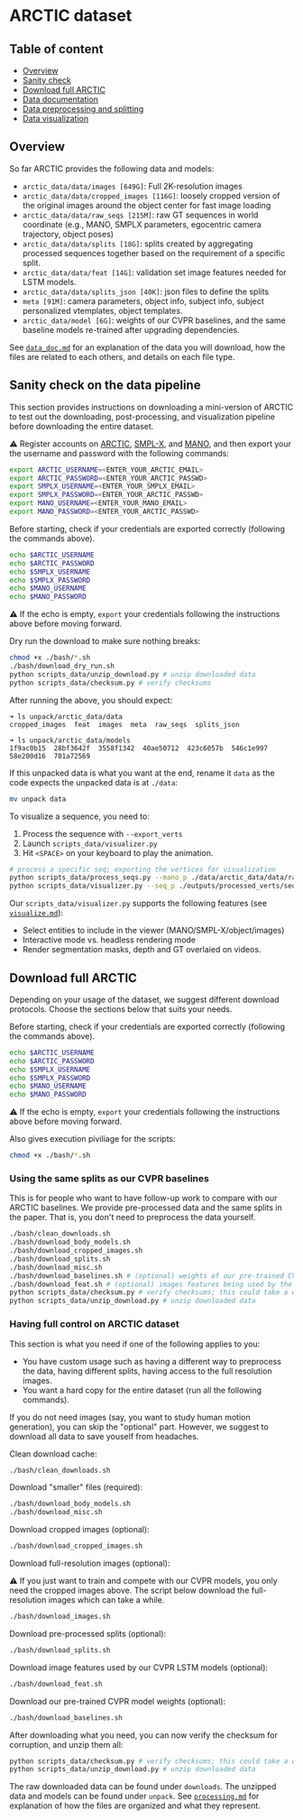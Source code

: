 # ARCTIC dataset

## Table of content

- [Overview](#overview)
- [Sanity check](#sanity-check-on-the-data-pipeline)
- [Download full ARCTIC](#download-full-arctic)
- [Data documentation](data_doc.md)
- [Data preprocessing and splitting](processing.md)
- [Data visualization](visualize.md)

## Overview

So far ARCTIC provides the following data and models:
- `arctic_data/data/images [649G]`: Full 2K-resolution images
- `arctic_data/data/cropped_images [116G]`: loosely cropped version of the original images around the object center for fast image loading
- `arctic_data/data/raw_seqs [215M]`: raw GT sequences in world coordinate (e.g., MANO, SMPLX parameters, egocentric camera trajectory, object poses)
- `arctic_data/data/splits [18G]`: splits created by aggregating processed sequences together based on the requirement of a specific split.
- `arctic_data/data/feat [14G]`: validation set image features needed for LSTM models.
- `arctic_data/data/splits_json [40K]`: json files to define the splits
- `meta [91M]`: camera parameters, object info, subject info, subject personalized vtemplates, object templates.
- `arctic_data/model [6G]`: weights of our CVPR baselines, and the same baseline models re-trained after upgrading dependencies.

See [`data_doc.md`](./data_doc.md) for an explanation of the data you will download, how the files are related to each others, and details on each file type.

## Sanity check on the data pipeline

This section provides instructions on downloading a mini-version of ARCTIC to test out the downloading, post-processing, and visualization pipeline before downloading the entire dataset.

⚠️ Register accounts on [ARCTIC](https://arctic.is.tue.mpg.de/register.php), [SMPL-X](https://smpl-x.is.tue.mpg.de/), and [MANO](https://mano.is.tue.mpg.de/), and then export your the username and password with the following commands:

```bash
export ARCTIC_USERNAME=<ENTER_YOUR_ARCTIC_EMAIL>
export ARCTIC_PASSWORD=<ENTER_YOUR_ARCTIC_PASSWD>
export SMPLX_USERNAME=<ENTER_YOUR_SMPLX_EMAIL>
export SMPLX_PASSWORD=<ENTER_YOUR_ARCTIC_PASSWD>
export MANO_USERNAME=<ENTER_YOUR_MANO_EMAIL>
export MANO_PASSWORD=<ENTER_YOUR_ARCTIC_PASSWD>
```

Before starting, check if your credentials are exported correctly (following the commands above).

```bash
echo $ARCTIC_USERNAME
echo $ARCTIC_PASSWORD
echo $SMPLX_USERNAME
echo $SMPLX_PASSWORD
echo $MANO_USERNAME
echo $MANO_PASSWORD
```

⚠️ If the echo is empty, `export` your credentials following the instructions above before moving forward.

Dry run the download to make sure nothing breaks:

```bash
chmod +x ./bash/*.sh
./bash/download_dry_run.sh 
python scripts_data/unzip_download.py # unzip downloaded data
python scripts_data/checksum.py # verify checksums
```

After running the above, you should expect:

```
➜ ls unpack/arctic_data/data 
cropped_images  feat  images  meta  raw_seqs  splits_json

➜ ls unpack/arctic_data/models
1f9ac0b15  28bf3642f  3558f1342  40ae50712  423c6057b  546c1e997  58e200d16  701a72569
```

If this unpacked data is what you want at the end, rename it `data` as the code expects the unpacked data is at `./data`:

```bash
mv unpack data
```

To visualize a sequence, you need to:
1. Process the sequence with `--export_verts`
2. Launch `scripts_data/visualizer.py`
3. Hit `<SPACE>` on your keyboard to play the animation.

```bash
# process a specific seq; exporting the vertices for visualization
python scripts_data/process_seqs.py --mano_p ./data/arctic_data/data/raw_seqs/s01/capsulemachine_use_01.mano.npy --export_verts
python scripts_data/visualizer.py --seq_p ./outputs/processed_verts/seqs/s01/capsulemachine_use_01.npy --object --mano
```


Our `scripts_data/visualizer.py` supports the following features (see [`visualize.md`](visualize.md)):
- Select entities to include in the viewer (MANO/SMPL-X/object/images)
- Interactive mode vs. headless rendering mode
- Render segmentation masks, depth and GT overlaied on videos.

## Download full ARCTIC

Depending on your usage of the dataset, we suggest different download protocols. Choose the sections below that suits your needs.

Before starting, check if your credentials are exported correctly (following the commands above).

```bash
echo $ARCTIC_USERNAME
echo $ARCTIC_PASSWORD
echo $SMPLX_USERNAME
echo $SMPLX_PASSWORD
echo $MANO_USERNAME
echo $MANO_PASSWORD
```

⚠️ If the echo is empty, `export` your credentials following the instructions above before moving forward.

Also gives execution piviliage for the scripts:
```bash
chmod +x ./bash/*.sh 
```

### Using the same splits as our CVPR baselines

This is for people who want to have follow-up work to compare with our ARCTIC baselines. We provide pre-processed data and the same splits in the paper. That is, you don't need to preprocess the data yourself.

```bash
./bash/clean_downloads.sh
./bash/download_body_models.sh
./bash/download_cropped_images.sh
./bash/download_splits.sh
./bash/download_misc.sh
./bash/download_baselines.sh # (optional) weights of our pre-trained CVPR baselines
./bash/download_feat.sh # (optional) images features being used by the pre-trained CVPR LSTM baselines
python scripts_data/checksum.py # verify checksums; this could take a while
python scripts_data/unzip_download.py # unzip downloaded data
```

### Having full control on ARCTIC dataset

This section is what you need if one of the following applies to you:
- You have custom usage such as having a different way to preprocess the data, having different splits, having access to the full resolution images.
- You want a hard copy for the entire dataset (run all the following commands).

If you do not need images (say, you want to study human motion generation), you can skip the "optional" part. However, we suggest to download all data to save youself from headaches.

Clean download cache:
```bash
./bash/clean_downloads.sh
```

Download "smaller" files (required):

```bash
./bash/download_body_models.sh
./bash/download_misc.sh
```

Download cropped images (optional):

```bash
./bash/download_cropped_images.sh
```

Download full-resolution images (optional):

⚠️ If you just want to train and compete with our CVPR models, you only need the cropped images above. The script below download the full-resolution images which can take a while.

```bash
./bash/download_images.sh
```

Download pre-processed splits (optional):

```bash
./bash/download_splits.sh
```

Download image features used by our CVPR LSTM models (optional):

```bash
./bash/download_feat.sh
```

Download our pre-trained CVPR model weights (optional):

```bash
./bash/download_baselines.sh
```

After downloading what you need, you can now verify the checksum for corruption, and unzip them all:

```bash
python scripts_data/checksum.py # verify checksums; this could take a while
python scripts_data/unzip_download.py # unzip downloaded data
```

The raw downloaded data can be found under `downloads`. The unzipped data and models can be found under `unpack`. See [`processing.md`](processing.md) for explanation of how the files are organized and what they represent.


